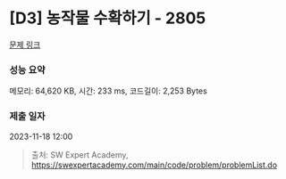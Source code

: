 # [D3] 농작물 수확하기 - 2805 

[문제 링크](https://swexpertacademy.com/main/code/problem/problemDetail.do?contestProbId=AV7GLXqKAWYDFAXB) 

### 성능 요약

메모리: 64,620 KB, 시간: 233 ms, 코드길이: 2,253 Bytes

### 제출 일자

2023-11-18 12:00



> 출처: SW Expert Academy, https://swexpertacademy.com/main/code/problem/problemList.do
